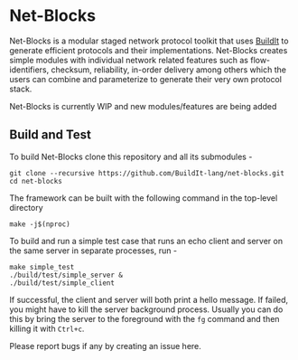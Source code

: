 # Net-Blocks

Net-Blocks is a modular staged network protocol toolkit that uses [BuildIt](https://buildit.so) to generate efficient protocols and their implementations. Net-Blocks creates simple modules with individual network related features such as flow-identifiers, checksum, reliability, in-order delivery among others which the users can combine and parameterize to generate their very own protocol stack. 

Net-Blocks is currently WIP and new modules/features are being added

## Build and Test

To build Net-Blocks clone this repository and all its submodules - 

```
git clone --recursive https://github.com/BuildIt-lang/net-blocks.git
cd net-blocks
```

The framework can be built with the following command in the top-level directory

```
make -j$(nproc)
```


To build and run a simple test case that runs an echo client and server on the same server in separate processes, run - 

```
make simple_test
./build/test/simple_server &
./build/test/simple_client
```

If successful, the client and server will both print a hello message. If failed, you might have to kill the server background process. Usually you can do this by bring the server to the foreground with the `fg` command and then killing it with `Ctrl+c`. 

Please report bugs if any by creating an issue here. 

